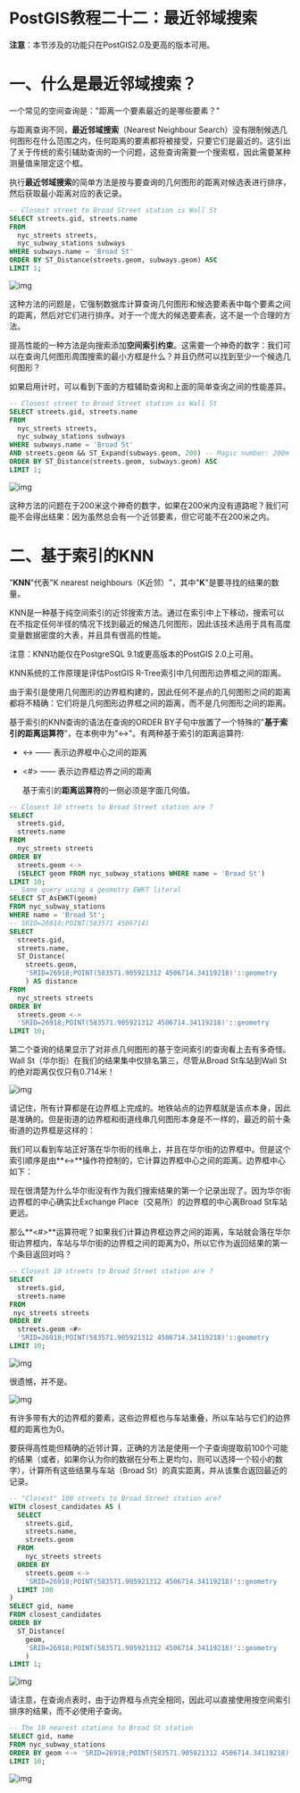 # PostGIS教程二十二：最近邻域搜索

 **注意**：本节涉及的功能只在PostGIS2.0及更高的版本可用。

# 一、什么是最近邻域搜索？

  一个常见的空间查询是："距离一个要素最近的是哪些要素？"

  与距离查询不同，**最近邻域搜索**（Nearest Neighbour Search）没有限制候选几何图形在什么范围之内，任何距离的要素都将被接受，只要它们是最近的。这引出了关于传统的索引辅助查询的一个问题，这些查询需要一个搜索框，因此需要某种测量值来限定这个框。

  执行**最近邻域搜索**的简单方法是按与要查询的几何图形的距离对候选表进行排序，然后获取最小距离对应的表记录。

```sql
-- Closest street to Broad Street station is Wall St
SELECT streets.gid, streets.name
FROM
  nyc_streets streets,
  nyc_subway_stations subways
WHERE subways.name = 'Broad St'
ORDER BY ST_Distance(streets.geom, subways.geom) ASC
LIMIT 1;
```

  ![img](https://img-blog.csdnimg.cn/20190306101622664.png?x-oss-process=image/watermark,type_ZmFuZ3poZW5naGVpdGk,shadow_10,text_aHR0cHM6Ly9ibG9nLmNzZG4ubmV0L3FxXzM1NzMyMTQ3,size_16,color_FFFFFF,t_70)

  这种方法的问题是，它强制数据库计算查询几何图形和候选要素表中每个要素之间的距离，然后对它们进行排序。对于一个庞大的候选要素表，这不是一个合理的方法。

  提高性能的一种方法是向搜索添加**空间索引约束**。这需要一个神奇的数字：我们可以在查询几何图形周围搜索的最小方框是什么？并且仍然可以找到至少一个候选几何图形？

  如果启用计时，可以看到下面的方框辅助查询和上面的简单查询之间的性能差异。

```sql
-- Closest street to Broad Street station is Wall St
SELECT streets.gid, streets.name
FROM
  nyc_streets streets,
  nyc_subway_stations subways
WHERE subways.name = 'Broad St'
AND streets.geom && ST_Expand(subways.geom, 200) -- Magic number: 200m
ORDER BY ST_Distance(streets.geom, subways.geom) ASC
LIMIT 1;
```

![img](https://img-blog.csdnimg.cn/20190306104212106.png?x-oss-process=image/watermark,type_ZmFuZ3poZW5naGVpdGk,shadow_10,text_aHR0cHM6Ly9ibG9nLmNzZG4ubmV0L3FxXzM1NzMyMTQ3,size_16,color_FFFFFF,t_70)

  这种方法的问题在于200米这个神奇的数字，如果在200米内没有道路呢？我们可能不会得出结果：因为虽然总会有一个近邻要素，但它可能不在200米之内。

 

# 二、基于索引的KNN

  ”**KNN**"代表"K nearest neighbours（K近邻）"，其中"**K**"是要寻找的结果的数量。

  KNN是一种基于纯空间索引的近邻搜索方法。通过在索引中上下移动，搜索可以在不指定任何半径的情况下找到最近的候选几何图形，因此该技术适用于具有高度变量数据密度的大表，并且具有很高的性能。

  注意：KNN功能仅在PostgreSQL 9.1或更高版本的PostGIS 2.0上可用。

  KNN系统的工作原理是评估PostGIS R-Tree索引中几何图形边界框之间的距离。

  由于索引是使用几何图形的边界框构建的，因此任何不是点的几何图形之间的距离都将不精确：它们将是几何图形边界框之间的距离，而不是几何图形之间的距离。

  基于索引的KNN查询的语法在查询的ORDER BY子句中放置了一个特殊的"**基于索引的距离运算符**"，在本例中为"<->"。有两种基于索引的距离运算符:

- <->  ——  表示边界框中心之间的距离
- <#>  ——  表示边界框边界之间的距离

  基于索引的**距离运算符**的一侧必须是字面几何值。

```sql
-- Closest 10 streets to Broad Street station are ?
SELECT
  streets.gid,
  streets.name
FROM
  nyc_streets streets
ORDER BY
  streets.geom <->
  (SELECT geom FROM nyc_subway_stations WHERE name = 'Broad St')
LIMIT 10;
-- Same query using a geometry EWKT literal
SELECT ST_AsEWKT(geom)
FROM nyc_subway_stations
WHERE name = 'Broad St';
-- SRID=26918;POINT(583571 4506714)
SELECT
  streets.gid,
  streets.name,
  ST_Distance(
    streets.geom,
    'SRID=26918;POINT(583571.905921312 4506714.34119218)'::geometry
    ) AS distance
FROM
  nyc_streets streets
ORDER BY
  streets.geom <->
  'SRID=26918;POINT(583571.905921312 4506714.34119218)'::geometry
LIMIT 10;
```

  第二个查询的结果显示了对非点几何图形的基于空间索引的查询看上去有多奇怪。Wall St（华尔街）在我们的结果集中仅排名第三，尽管从Broad St车站到Wall St的绝对距离仅仅只有0.714米！

![img](https://img-blog.csdnimg.cn/2019030710121260.png?x-oss-process=image/watermark,type_ZmFuZ3poZW5naGVpdGk,shadow_10,text_aHR0cHM6Ly9ibG9nLmNzZG4ubmV0L3FxXzM1NzMyMTQ3,size_16,color_FFFFFF,t_70)

  请记住，所有计算都是在边界框上完成的。地铁站点的边界框就是该点本身，因此是准确的。但是街道的边界框和街道线串几何图形本身是不一样的，最近的前十条街道的边界框是这样的：



  我们可以看到车站正好落在华尔街的线串上，并且在华尔街的边界框中。但是这个索引顺序是由**<->**操作符控制的，它计算边界框中心之间的距离。边界框中心如下：



  现在很清楚为什么华尔街没有作为我们搜索结果的第一个记录出现了。因为华尔街边界框的中心确实比Exchange Place（交易所）的边界框的中心离Broad St车站更远。

  那么**<#>**运算符呢？如果我们计算边界框边界之间的距离，车站就会落在华尔街边界框内，车站与华尔街的边界框之间的距离为0，所以它作为返回结果的第一个条目返回对吗？

```sql
-- Closest 10 streets to Broad Street station are ?
SELECT
  streets.gid,
  streets.name
FROM
 nyc_streets streets
ORDER BY
  streets.geom <#>
  'SRID=26918;POINT(583571.905921312 4506714.34119218)'::geometry
LIMIT 10;
```

![img](https://img-blog.csdnimg.cn/20190308092904579.png?x-oss-process=image/watermark,type_ZmFuZ3poZW5naGVpdGk,shadow_10,text_aHR0cHM6Ly9ibG9nLmNzZG4ubmV0L3FxXzM1NzMyMTQ3,size_16,color_FFFFFF,t_70)

  很遗憾，并不是。

![img](https://img-blog.csdnimg.cn/20190308092945668.png?x-oss-process=image/watermark,type_ZmFuZ3poZW5naGVpdGk,shadow_10,text_aHR0cHM6Ly9ibG9nLmNzZG4ubmV0L3FxXzM1NzMyMTQ3,size_16,color_FFFFFF,t_70)

  有许多带有大的边界框的要素，这些边界框也与车站重叠，所以车站与它们的边界框的距离也为0。

  要获得高性能但精确的近邻计算，正确的方法是使用一个子查询提取前100个可能的结果（或者，如果你认为你的数据在分布上更均匀，则可以选择一个较小的数字），计算所有这些结果与车站（Broad St）的真实距离，并从该集合返回最近的记录。

```sql
-- "Closest" 100 streets to Broad Street station are?
WITH closest_candidates AS (
  SELECT
    streets.gid,
    streets.name,
    streets.geom
  FROM
    nyc_streets streets
  ORDER BY
    streets.geom <->
    'SRID=26918;POINT(583571.905921312 4506714.34119218)'::geometry
  LIMIT 100
)
SELECT gid, name
FROM closest_candidates
ORDER BY
  ST_Distance(
    geom,
    'SRID=26918;POINT(583571.905921312 4506714.34119218)'::geometry
    )
LIMIT 1;
```

![img](https://img-blog.csdnimg.cn/20190311140237113.png?x-oss-process=image/watermark,type_ZmFuZ3poZW5naGVpdGk,shadow_10,text_aHR0cHM6Ly9ibG9nLmNzZG4ubmV0L3FxXzM1NzMyMTQ3,size_16,color_FFFFFF,t_70)

  请注意，在查询点表时，由于边界框与点完全相同，因此可以直接使用按空间索引排序的结果，而不必使用子查询。

```sql
-- The 10 nearest stations to Broad St station
SELECT gid, name
FROM nyc_subway_stations
ORDER BY geom <-> 'SRID=26918;POINT(583571.905921312 4506714.34119218)'::geometry
LIMIT 10;
```

![img](https://img-blog.csdnimg.cn/20190311140710753.png?x-oss-process=image/watermark,type_ZmFuZ3poZW5naGVpdGk,shadow_10,text_aHR0cHM6Ly9ibG9nLmNzZG4ubmV0L3FxXzM1NzMyMTQ3,size_16,color_FFFFFF,t_70)